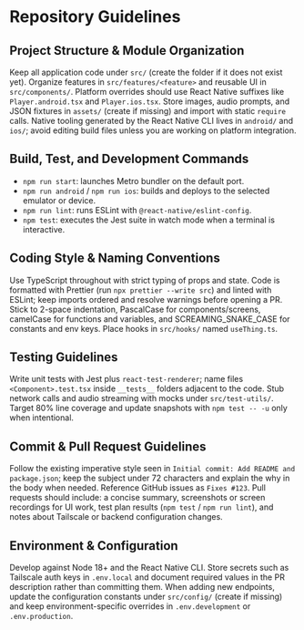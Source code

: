 # Repository Guidelines

## Project Structure & Module Organization

Keep all application code under `src/` (create the folder if it does not exist yet). Organize features in `src/features/<feature>` and reusable UI in `src/components/`. Platform overrides should use React Native suffixes like `Player.android.tsx` and `Player.ios.tsx`. Store images, audio prompts, and JSON fixtures in `assets/` (create if missing) and import with static `require` calls. Native tooling generated by the React Native CLI lives in `android/` and `ios/`; avoid editing build files unless you are working on platform integration.

## Build, Test, and Development Commands

- `npm run start`: launches Metro bundler on the default port.
- `npm run android` / `npm run ios`: builds and deploys to the selected emulator or device.
- `npm run lint`: runs ESLint with `@react-native/eslint-config`.
- `npm test`: executes the Jest suite in watch mode when a terminal is interactive.

## Coding Style & Naming Conventions

Use TypeScript throughout with strict typing of props and state. Code is formatted with Prettier (run `npx prettier --write src`) and linted with ESLint; keep imports ordered and resolve warnings before opening a PR. Stick to 2-space indentation, PascalCase for components/screens, camelCase for functions and variables, and SCREAMING_SNAKE_CASE for constants and env keys. Place hooks in `src/hooks/` named `useThing.ts`.

## Testing Guidelines

Write unit tests with Jest plus `react-test-renderer`; name files `<Component>.test.tsx` inside `__tests__` folders adjacent to the code. Stub network calls and audio streaming with mocks under `src/test-utils/`. Target 80% line coverage and update snapshots with `npm test -- -u` only when intentional.

## Commit & Pull Request Guidelines

Follow the existing imperative style seen in `Initial commit: Add README and package.json`; keep the subject under 72 characters and explain the why in the body when needed. Reference GitHub issues as `Fixes #123`. Pull requests should include: a concise summary, screenshots or screen recordings for UI work, test plan results (`npm test` / `npm run lint`), and notes about Tailscale or backend configuration changes.

## Environment & Configuration

Develop against Node 18+ and the React Native CLI. Store secrets such as Tailscale auth keys in `.env.local` and document required values in the PR description rather than committing them. When adding new endpoints, update the configuration constants under `src/config/` (create if missing) and keep environment-specific overrides in `.env.development` or `.env.production`.
